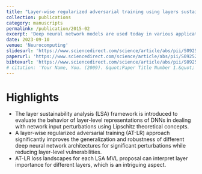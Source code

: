 ```yaml
---
title: "Layer-wise regularized adversarial training using layers sustainability analysis framework"
collection: publications
category: manuscripts
permalink: /publication/2015-02
excerpt: 'Deep neural network models are used today in various applications of artificial intelligence, the strengthening of which, in the face of adversarial attacks is of particular importance. An appropriate solution to adversarial attacks is adversarial training, which reaches a trade-off between robustness and generalization. This paper introduces a novel framework (Layer Sustainability Analysis (LSA)) for the analysis of layer vulnerability in an arbitrary neural network in the scenario of adversarial attacks. LSA can be a helpful toolkit to assess deep neural networks and to extend the adversarial training approaches towards improving the sustainability of model layers via layer monitoring and analysis. The LSA framework identifies a list of Most Vulnerable Layers (MVL list) of the given network. The relative error, as a comparison measure, is used to evaluate representation sustainability of each layer against adversarial inputs …'
date: 2023-09-10
venue: 'Neurocomputing'
slidesurl: 'https://www.sciencedirect.com/science/article/abs/pii/S0925231223002928'
paperurl: 'https://www.sciencedirect.com/science/article/abs/pii/S0925231223002928'
bibtexurl: 'https://www.sciencedirect.com/science/article/abs/pii/S0925231223002928'
# citation: 'Your Name, You. (2009). &quot;Paper Title Number 1.&quot; <i>Journal 1</i>. 1(1).'
---
```


# Highlights

* The layer sustainability analysis (LSA) framework is introduced to evaluate the behavior of layer-level representations of DNNs in dealing with network input perturbations using Lipschitz theoretical concepts.
* A layer-wise regularized adversarial training (AT-LR) approach significantly improves the generalization and robustness of different deep neural network architectures for significant perturbations while reducing layer-level vulnerabilities.
* AT-LR loss landscapes for each LSA MVL proposal can interpret layer importance for different layers, which is an intriguing aspect.
